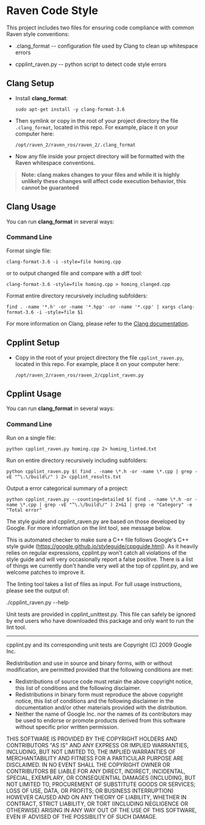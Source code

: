 # Raven Code Style

This project includes two files for ensuring code compliance with common Raven style conventions: 

* .clang_format -- configuration file used by Clang to clean up whitespace errors

* cpplint_raven.py -- python script to detect code style errors 

## Clang Setup

 * Install **clang_format**:

   ``sudo apt-get install -y clang-format-3.6``

 * Then symlink or copy in the root of your project directory the file ``.clang_format``, located in this repo. For example, place it on your computer here:

   ``/opt/raven_2/raven_ros/raven_2/.clang_format``

 * Now any file inside your project directory will be formatted with the Raven whitespace conventions.

> **Note: clang makes changes to your files and while it is highly unlikely these changes will affect code execution behavior, this cannot be guaranteed**

## Clang Usage

You can run **clang_format** in several ways:

### Command Line

Format single file:

    clang-format-3.6 -i -style=file homing.cpp
    
or to output changed file and compare with a diff tool:

    clang-format-3.6 -style=file homing.cpp > homing_clanged.cpp

Format entire directory recursively including subfolders:

    find . -name '*.h' -or -name '*.hpp' -or -name '*.cpp' | xargs clang-format-3.6 -i -style=file $1
    
For more information on Clang, please refer to the [Clang documentation](https://clang.llvm.org/docs/ClangFormatStyleOptions.html).


## Cpplint Setup

 * Copy in the root of your project directory the file ``cpplint_raven.py``, located in this repo. For example, place it on your computer here:

   ``/opt/raven_2/raven_ros/raven_2/cpplint_raven.py``

## Cpplint Usage

You can run **clang_format** in several ways:

### Command Line

Run on a single file:

    python cpplint_raven.py homing.cpp 2> homing_linted.txt
    
Run on entire directory recursively including subfolders:

    python cpplint_raven.py $( find . -name \*.h -or -name \*.cpp | grep -vE "^\.\/build\/" ) 2> cpplint_results.txt

Output a error categorical summary of a project:

    python cpplint_raven.py --counting=detailed $( find . -name \*.h -or -name \*.cpp | grep -vE "^\.\/build\/" ) 2>&1 | grep -e "Category" -e "Total error"
    
The style guide and cpplint_raven.py are based on those developed by Google. For more information on the lint tool, see message below.

This is automated checker to make sure a C++ file follows Google's C++ style
guide (https://google.github.io/styleguide/cppguide.html). As it
heavily relies on regular expressions, cpplint.py won't catch all violations of
the style guide and will very occasionally report a false positive. There is a
list of things we currently don't handle very well at the top of cpplint.py,
and we welcome patches to improve it.

The linting tool takes a list of files as input. For full usage instructions,
please see the output of:

  ./cpplint_raven.py --help

Unit tests are provided in cpplint_unittest.py. This file can safely be ignored
by end users who have downloaded this package and only want to run the lint
tool.

---

cpplint.py and its corresponding unit tests are Copyright (C) 2009 Google Inc.

Redistribution and use in source and binary forms, with or without
modification, are permitted provided that the following conditions are
met:

   * Redistributions of source code must retain the above copyright
notice, this list of conditions and the following disclaimer.
   * Redistributions in binary form must reproduce the above
copyright notice, this list of conditions and the following disclaimer
in the documentation and/or other materials provided with the
distribution.
   * Neither the name of Google Inc. nor the names of its
contributors may be used to endorse or promote products derived from
this software without specific prior written permission.

THIS SOFTWARE IS PROVIDED BY THE COPYRIGHT HOLDERS AND CONTRIBUTORS
"AS IS" AND ANY EXPRESS OR IMPLIED WARRANTIES, INCLUDING, BUT NOT
LIMITED TO, THE IMPLIED WARRANTIES OF MERCHANTABILITY AND FITNESS FOR
A PARTICULAR PURPOSE ARE DISCLAIMED. IN NO EVENT SHALL THE COPYRIGHT
OWNER OR CONTRIBUTORS BE LIABLE FOR ANY DIRECT, INDIRECT, INCIDENTAL,
SPECIAL, EXEMPLARY, OR CONSEQUENTIAL DAMAGES (INCLUDING, BUT NOT
LIMITED TO, PROCUREMENT OF SUBSTITUTE GOODS OR SERVICES; LOSS OF USE,
DATA, OR PROFITS; OR BUSINESS INTERRUPTION) HOWEVER CAUSED AND ON ANY
THEORY OF LIABILITY, WHETHER IN CONTRACT, STRICT LIABILITY, OR TORT
(INCLUDING NEGLIGENCE OR OTHERWISE) ARISING IN ANY WAY OUT OF THE USE
OF THIS SOFTWARE, EVEN IF ADVISED OF THE POSSIBILITY OF SUCH DAMAGE.